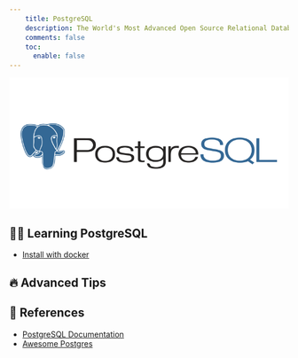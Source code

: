 ```yaml
---
    title: PostgreSQL
    description: The World's Most Advanced Open Source Relational Database
    comments: false
    toc:
      enable: false
---
```


![](/images/logo/postgres.png#compact)

## 👨‍💻 Learning PostgreSQL

- [Install with docker](install)

## 🔥 Advanced Tips

## 🔖 References
- [PostgreSQL Documentation](https://www.postgresql.org/docs/current/index.html)  
- [Awesome Postgres](https://github.com/dhamaniasad/awesome-postgres)  
